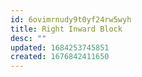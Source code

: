 ```yaml
---
id: 6ovimrnudy9t0yf24rw5wyh
title: Right Inward Block
desc: ""
updated: 1684253745851
created: 1676842411650
---
```

